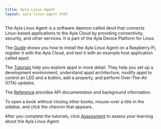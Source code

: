 ```yaml
---
title: Ayla Linux Agent
layout: ayla-linux-agent.html
---
```


The Ayla Linux Agent is a software daemon called devd that connects Linux-based applications to the Ayla Cloud by providing connectivity, security, and other services. It is part of the Ayla Device Platform for Linux.

The [Guide](/devices/ayla-linux-agent/guide) shows you how to install the Ayla Linux Agent on a Raspberry Pi, register it with the Ayla Cloud, and test it with an example host application called appd.

The [Tutorials](/devices/ayla-linux-agent/tutorials) help you explore appd in more detail. They help you set up a development environment, understand appd architecture, modify appd to control an LED and a button, add a property, and perform Over-The-Air (OTA) updates.

The [Reference](/devices/ayla-linux-agent/reference) provides API documentation and background information. 

To open a book without closing other books, mouse-over a title in the sidebar, and click the chevron that appears.

After you complete the tutorials, click [Assessment](assessment) to assess your learning about the Ayla Linux Agent.